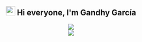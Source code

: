 <!-- Presentation -->
<h2 align="center">
  <img src="https://media.giphy.com/media/hvRJCLFzcasrR4ia7z/giphy.gif" width="25px">
  Hi everyone, I'm Gandhy García
</h2>

<!-- Social Media -->
<div align="center">
<a target="_blank" href="https://www.linkedin.com/in/gandhy-garcía-castañeda-897421227/"><img src="https://img.shields.io/badge/-LinkedIn-0077B5?style=for-the-badge&logo=Linkedin&logoColor=white"></img></a>
<br>
<a target="_blank" href="https://www.facebook.com/gandhygarcia/"><img src="https://img.shields.io/badge/-Facebook-blue"></img></a>
</div>
<br>

<!--
**GandhyCrush/GandhyCrush** is a ✨ _special_ ✨ repository because its `README.md` (this file) appears on your GitHub profile.

Here are some ideas to get you started:

- 🔭 I’m currently working on ...
- 🌱 I’m currently learning ...
- 👯 I’m looking to collaborate on ...
- 🤔 I’m looking for help with ...
- 💬 Ask me about ...
- 📫 How to reach me: ...
- 😄 Pronouns: ...
- ⚡ Fun fact: ...
-->

